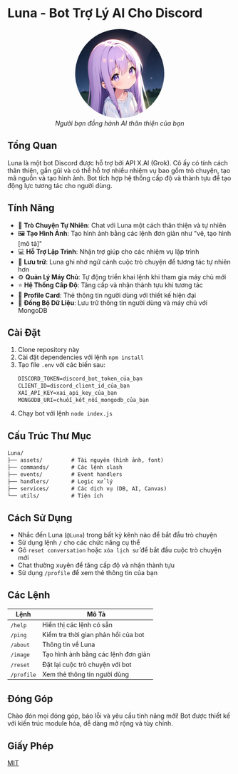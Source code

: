 # Luna - Bot Trợ Lý AI Cho Discord

<div align="center">
  <img src="./assets/luna-avatar.png" alt="Ảnh Đại Diện Bot Luna" width="200" height="200" style="border-radius: 50%;">
  <br>
  <em>Người bạn đồng hành AI thân thiện của bạn</em>
</div>

## Tổng Quan

Luna là một bot Discord được hỗ trợ bởi API X.AI (Grok). Cô ấy có tính cách thân thiện, gần gũi và có thể hỗ trợ nhiều nhiệm vụ bao gồm trò chuyện, tạo mã nguồn và tạo hình ảnh. Bot tích hợp hệ thống cấp độ và thành tựu để tạo động lực tương tác cho người dùng.

## Tính Năng

- 💬 **Trò Chuyện Tự Nhiên**: Chat với Luna một cách thân thiện và tự nhiên
- 🖼️ **Tạo Hình Ảnh**: Tạo hình ảnh bằng các lệnh đơn giản như "vẽ, tạo hình [mô tả]"
- 💻 **Hỗ Trợ Lập Trình**: Nhận trợ giúp cho các nhiệm vụ lập trình
- 🔄 **Lưu trữ**: Luna ghi nhớ ngữ cảnh cuộc trò chuyện để tương tác tự nhiên hơn
- ⚙️ **Quản Lý Máy Chủ**: Tự động triển khai lệnh khi tham gia máy chủ mới
- ⭐ **Hệ Thống Cấp Độ**: Tăng cấp và nhận thành tựu khi tương tác
- 🎨 **Profile Card**: Thẻ thông tin người dùng với thiết kế hiện đại
- 💾 **Đồng Bộ Dữ Liệu**: Lưu trữ thông tin người dùng và máy chủ với MongoDB

## Cài Đặt

1. Clone repository này
2. Cài đặt dependencies với lệnh `npm install`
3. Tạo file `.env` với các biến sau:
   ```
   DISCORD_TOKEN=discord_bot_token_của_bạn
   CLIENT_ID=discord_client_id_của_bạn
   XAI_API_KEY=xai_api_key_của_bạn
   MONGODB_URI=chuỗi_kết_nối_mongodb_của_bạn
   ```
4. Chạy bot với lệnh `node index.js`

## Cấu Trúc Thư Mục

```
Luna/
├── assets/         # Tài nguyên (hình ảnh, font)
├── commands/       # Các lệnh slash
├── events/         # Event handlers
├── handlers/       # Logic xử lý
├── services/       # Các dịch vụ (DB, AI, Canvas)
└── utils/          # Tiện ích
```

## Cách Sử Dụng

- Nhắc đến Luna (`@Luna`) trong bất kỳ kênh nào để bắt đầu trò chuyện
- Sử dụng lệnh `/` cho các chức năng cụ thể
- Gõ `reset conversation` hoặc `xóa lịch sử` để bắt đầu cuộc trò chuyện mới
- Chat thường xuyên để tăng cấp độ và nhận thành tựu
- Sử dụng `/profile` để xem thẻ thông tin của bạn

## Các Lệnh

| Lệnh | Mô Tả |
|---------|-------------|
| `/help` | Hiển thị các lệnh có sẵn |
| `/ping` | Kiểm tra thời gian phản hồi của bot |
| `/about` | Thông tin về Luna |
| `/image` | Tạo hình ảnh bằng các lệnh đơn giản |
| `/reset` | Đặt lại cuộc trò chuyện với bot |
| `/profile` | Xem thẻ thông tin người dùng |

## Đóng Góp

Chào đón mọi đóng góp, báo lỗi và yêu cầu tính năng mới! Bot được thiết kế với kiến trúc module hóa, dễ dàng mở rộng và tùy chỉnh.

## Giấy Phép

[MIT](LICENSE)
